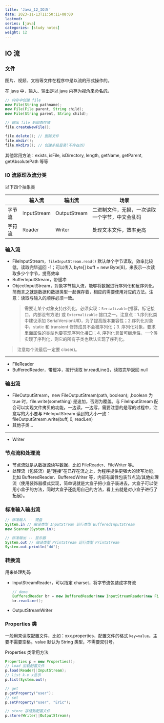 ```yaml
---
title: 'Java_12_IO流'
date: 2023-11-13T11:50:11+08:00
lastmod:
series: [java]
categories: [study notes]
weight: 12
---
```


## IO 流

### 文件

图片、视频、文档等文件在程序中是以流的形式操作的。

在 java 中，输入、输出是以 java 内存为视角来命名的。

```java
// 内存中创建 file
new File(String pathname);
new File(File parent, String child);
new File(String parent, String child);

// 输出 file 到固态存储
file.createNewFile();

file.delete(); // 删除文件
file.mkdir();
file.mkdirs(); // 创建多级目录(不存在的)
```

其他常用方法：exists, isFile, isDirectory, length, getName, getParent, getAbsolutePath 等等

### IO 流原理及流分类

以下四个抽象类

|        | 输入流      | 输出流       | 场景                                           |
| ------ | ----------- | ------------ | ---------------------------------------------- |
| 字节流 | InputStream | OutputStream | 二进制文件，无损，一次读取一个字节，中文会乱码 |
| 字符流 | Reader      | Writer       | 处理文本文件，效率更高                         |

### 输入流

- FileInputStream，`fileInputStream.read()` 默认单个字节读取，效率比较低，读取完毕返回 -1；可以传入 byte[] buff = new Byte[8]，来表示一次读取多少个字节，提高效率
- BufferInputStream，带缓冲
- ObjectInputStream，对象字节输入流，能够将数据进行序列化和反序列化，简而言之就是数据和数据类型一起保存着，相应的需要使用对应的方法。注意：读取与输入的顺序必须一致。
  > 需要让某个对象支持序列化，必须实现：`Serializable`(推荐，标记接口，内部没有方法) 或 `Externalizable` 接口之一。注意点：1.序列化类中建议添加 SerialVersionUID，为了提高版本兼容性；2.序列化对象中，static 和 transient 修饰成员不会被序列化；3. 序列化对象，要求里面属性的类型也要实现序列化接口；4. 序列化具备可继承性，一个类实现了序列化，则它的所有子类也默认实现了序列化。

> 注意每个流最后一定要 close()。

---

- FileReader
- BufferedReader，带缓冲，按行读取 br.readLine()，读取完毕返回 null

### 输出流

- FileOutputStream，new FileOutputStream(path, boolean); ,boolean 为 true 时，file.write(something) 是追加，否则为覆盖。与 FileInputStream 配合可以实现文件拷贝的功能，一边读，一边写，需要注意的是写的过程中，注意写的大小要与 FileInputStream 读到的大小一致：fileOutputStream.write(buff, 0, readLen)
- 其他子类...

---

- Writer

### 节点流和处理流

- 节点流就是从数据源读写数据，比如 FileReader、FileWriter 等。
- 处理流（包装流）是“连接”在已存在流之上，为程序提供更强大的读写功能，比如 BufferedReader、BufferedWriter 等，内部有属性包装节点流/其他处理流（使用装饰器模式实现，简单说就是大盒子把小盒子装进去，大盒子可以使用小盒子的方法，同时大盒子还能用自己的方法，看上去就是对小盒子进行了拓展）。

### 标准输入输出流

```java
// 标准输入 -- 键盘
System.in // 编译类型 InputStream 运行类型 BufferedInputStream
new Scanner(System.in);

// 标准输出 -- 显示器
System.out // 编译类型 PrintStream 运行类型 PrintStream
System.out.println("dd");
```

### 转换流

用来处理乱码

- InputStreamReader，可以指定 charset，将字节流包装成字符流
  ```java
  // demo
  BufferedReader br = new BufferedReader(new InputStreamReader(new FileInputStream(filepath), "gbk"));
  br.readLine();
  ```
- OutputStreamWriter

### Properties 类

一般用来读取配置文件，比如：xxx.properties，配置文件的格式 `key=value`，主要不需要空格。value 默认为 String 类型，不需要双引号。

Properties 类常用方法

```java
Properties p = new Properties();
// load 加载配置文件
p.load(Reader||InputStream);
// list k-v x显示
p.list(System.out);

// get
p.getProperty("user");
// set
p.setProperty("user", "Eric");

// store 存储到配置文件
p.store(Writer||OutputStream);
```
